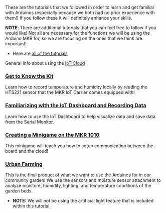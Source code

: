 These are the tutorials that we followed in order to learn and get familiar with Arduinos (especially because we both had no prior experience with them!) If you follow these it will definitely enhance your skills.

**NOTE**: There are additional tutorials that you can feel free to follow if you would like! Not all are necessary for the functions we will be using the Arduino MKR for, so we are focusing on the ones that we think are important!
- Here are [all of the tutorials](https://explore-iot.arduino.cc/?_gl=1*1d5t7n8*_ga*MjA0Nzk2NjY1MC4xNjU0ODY3MDU2*_ga_NEXN8H46L5*MTY1NjQyMjU4My4xMy4xLjE2NTY0Mjk0ODguNDQ.)

General Info about using the [IoT Cloud](https://docs.arduino.cc/cloud/iot-cloud/tutorials/iot-cloud-getting-started?_gl=1*1dkilw2*_ga*MjA0Nzk2NjY1MC4xNjU0ODY3MDU2*_ga_NEXN8H46L5*MTY1NjQyMjU4My4xMy4xLjE2NTY0Mjc4NTIuNDg.)

### [Get to Know the Kit](https://explore-iot.arduino.cc/iotsk/module/iot-starter-kit/lesson/get-to-know-the-kit)
Learn how to record temperature and humidity locally by reading the HTS221 sensor that the MKR IoT Carrier comes equipped with!

### [Familiarizing with the IoT Dashboard and Recording Data](https://explore-iot.arduino.cc/iotsk/module/iot-starter-kit/lesson/get-to-know-the-kit)
Learn how to use the IoT Dashboard to help visualize data and save data from the Serial Monitor.

### [Creating a Minigame on the MKR 1010](https://explore-iot.arduino.cc/iotsk/module/iot-starter-kit/lesson/cloud-vs-carrier-game)
This minigame will teach you how to setup communication between the board and the cloud!

### [Urban Farming](https://explore-iot.arduino.cc/iotsk/module/iot-starter-kit/lesson/urban-farming-101)
This is the final product of what we want to use the Arduinos for in our community garden! We use the sensors and moisture sensor attachment to analyze moisture, humidity, lighting, and temperature conditions of the garden beds.
- **NOTE:** We will not be using the artificial light feature that is included within this tutorial. 
